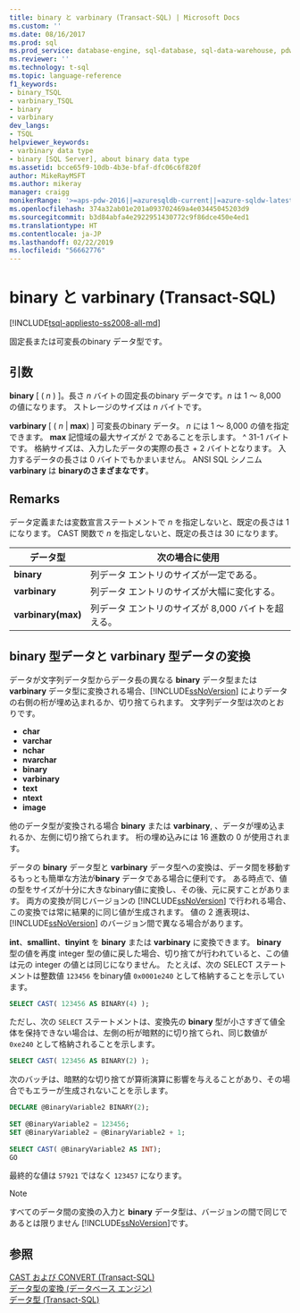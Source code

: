 ```yaml
---
title: binary と varbinary (Transact-SQL) | Microsoft Docs
ms.custom: ''
ms.date: 08/16/2017
ms.prod: sql
ms.prod_service: database-engine, sql-database, sql-data-warehouse, pdw
ms.reviewer: ''
ms.technology: t-sql
ms.topic: language-reference
f1_keywords:
- binary_TSQL
- varbinary_TSQL
- binary
- varbinary
dev_langs:
- TSQL
helpviewer_keywords:
- varbinary data type
- binary [SQL Server], about binary data type
ms.assetid: bcce65f9-10db-4b3e-bfaf-dfc06c6f820f
author: MikeRayMSFT
ms.author: mikeray
manager: craigg
monikerRange: '>=aps-pdw-2016||=azuresqldb-current||=azure-sqldw-latest||>=sql-server-2016||=sqlallproducts-allversions||>=sql-server-linux-2017||=azuresqldb-mi-current'
ms.openlocfilehash: 374a32ab01e201a093702469a4e03445045203d9
ms.sourcegitcommit: b3d84abfa4e2922951430772c9f86dce450e4ed1
ms.translationtype: HT
ms.contentlocale: ja-JP
ms.lasthandoff: 02/22/2019
ms.locfileid: "56662776"
---
```

# <a name="binary-and-varbinary-transact-sql"></a>binary と varbinary (Transact-SQL)
[!INCLUDE[tsql-appliesto-ss2008-all-md](../../includes/tsql-appliesto-ss2008-all-md.md)]

固定長または可変長のbinary データ型です。
  
## <a name="arguments"></a>引数  
**binary** [ ( _n_ ) ]。長さ _n_ バイトの固定長のbinary データです。_n_ は 1 ～ 8,000 の値になります。 ストレージのサイズは _n_ バイトです。
  
**varbinary** [ ( _n_ | **max**) ] 可変長のbinary データ。 _n_ には 1 ～ 8,000 の値を指定できます。 **max** 記憶域の最大サイズが 2 であることを示します。 ^ 31-1 バイトです。 格納サイズは、入力したデータの実際の長さ + 2 バイトとなります。 入力するデータの長さは 0 バイトでもかまいません。 ANSI SQL シノニム **varbinary** は **binaryのさまざまなです**。
  
## <a name="remarks"></a>Remarks  
データ定義または変数宣言ステートメントで _n_ を指定しないと、既定の長さは 1 になります。 CAST 関数で _n_ を指定しないと、既定の長さは 30 になります。

| データ型 | 次の場合に使用 |
| --- | --- |
| **binary** | 列データ エントリのサイズが一定である。|
| **varbinary** | 列データ エントリのサイズが大幅に変化する。|
| **varbinary(max)** | 列データ エントリのサイズが 8,000 バイトを超える。|


## <a name="converting-binary-and-varbinary-data"></a>binary 型データと varbinary 型データの変換
データが文字列データ型からデータ長の異なる **binary** データ型または **varbinary** データ型に変換される場合、[!INCLUDE[ssNoVersion](../../includes/ssnoversion-md.md)] によりデータの右側の桁が埋め込まれるか、切り捨てられます。 文字列データ型は次のとおりです。

* **char** 
* **varchar**
* **nchar**
* **nvarchar**
* **binary**
* **varbinary**
* **text**
* **ntext**
* **image**

他のデータ型が変換される場合 **binary** または **varbinary**, 、データが埋め込まれるか、左側に切り捨てられます。 桁の埋め込みには 16 進数の 0 が使用されます。
  
データの **binary** データ型と **varbinary** データ型への変換は、データ間を移動するもっとも簡単な方法が**binary** データである場合に便利です。 ある時点で、値の型をサイズが十分に大きなbinary値に変換し、その後、元に戻すことがあります。 両方の変換が同じバージョンの [!INCLUDE[ssNoVersion](../../includes/ssnoversion-md.md)] で行われる場合、この変換では常に結果的に同じ値が生成されます。 値の 2 進表現は、[!INCLUDE[ssNoVersion](../../includes/ssnoversion-md.md)] のバージョン間で異なる場合があります。
  
**int**、**smallint**、**tinyint** を **binary** または **varbinary** に変換できます。 **binary** 型の値を再度 integer 型の値に戻した場合、切り捨てが行われていると、この値は元の integer の値とは同じになりません。 たとえば、次の SELECT ステートメントは整数値 `123456` をbinary値 `0x0001e240` として格納することを示しています。
  
```sql
SELECT CAST( 123456 AS BINARY(4) );  
```  
  
ただし、次の `SELECT` ステートメントは、変換先の **binary** 型が小さすぎて値全体を保持できない場合は、左側の桁が暗黙的に切り捨てられ、同じ数値が `0xe240` として格納されることを示します。
  
```sql
SELECT CAST( 123456 AS BINARY(2) );  
```  
  
次のバッチは、暗黙的な切り捨てが算術演算に影響を与えることがあり、その場合でもエラーが生成されないことを示します。
  
```sql
DECLARE @BinaryVariable2 BINARY(2);  
  
SET @BinaryVariable2 = 123456;  
SET @BinaryVariable2 = @BinaryVariable2 + 1;  
  
SELECT CAST( @BinaryVariable2 AS INT);  
GO  
```  
  
最終的な値は `57921` ではなく `123457` になります。
  
> [!NOTE]  
>  すべてのデータ間の変換の入力と **binary** データ型は、バージョンの間で同じであるとは限りません [!INCLUDE[ssNoVersion](../../includes/ssnoversion-md.md)]です。  
  
## <a name="see-also"></a>参照
[CAST および CONVERT &#40;Transact-SQL&#41;](../../t-sql/functions/cast-and-convert-transact-sql.md)  
[データ型の変換 &#40;データベース エンジン&#41;](../../t-sql/data-types/data-type-conversion-database-engine.md)  
[データ型 &#40;Transact-SQL&#41;](../../t-sql/data-types/data-types-transact-sql.md)
  
  

